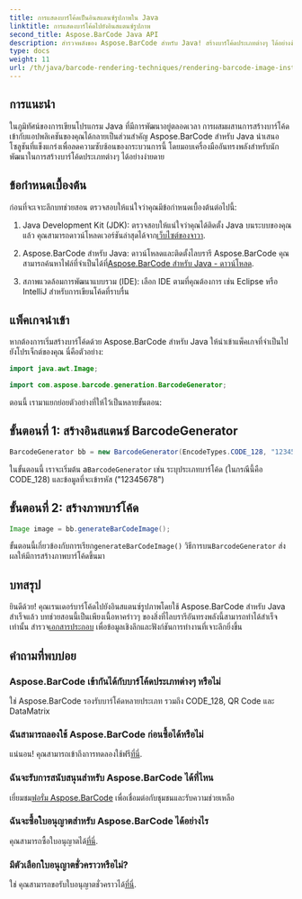 ```yaml
---
title: การแสดงบาร์โค้ดเป็นอินสแตนซ์รูปภาพใน Java
linktitle: การแสดงบาร์โค้ดไปยังอินสแตนซ์รูปภาพ
second_title: Aspose.BarCode Java API
description: สำรวจพลังของ Aspose.BarCode สำหรับ Java! สร้างบาร์โค้ดประเภทต่างๆ ได้อย่างง่ายดายโดยใช้ไลบรารีที่มีประสิทธิภาพนี้
type: docs
weight: 11
url: /th/java/barcode-rendering-techniques/rendering-barcode-image-instance/
---
```


## การแนะนำ

ในภูมิทัศน์ของการเขียนโปรแกรม Java ที่มีการพัฒนาอยู่ตลอดเวลา การผสมผสานการสร้างบาร์โค้ดเข้ากับแอปพลิเคชันของคุณได้กลายเป็นส่วนสำคัญ Aspose.BarCode สำหรับ Java นำเสนอโซลูชันที่แข็งแกร่งเพื่อลดความซับซ้อนของกระบวนการนี้ โดยมอบเครื่องมืออันทรงพลังสำหรับนักพัฒนาในการสร้างบาร์โค้ดประเภทต่างๆ ได้อย่างง่ายดาย

## ข้อกำหนดเบื้องต้น

ก่อนที่จะเจาะลึกบทช่วยสอน ตรวจสอบให้แน่ใจว่าคุณมีข้อกำหนดเบื้องต้นต่อไปนี้:

1.  Java Development Kit (JDK): ตรวจสอบให้แน่ใจว่าคุณได้ติดตั้ง Java บนระบบของคุณแล้ว คุณสามารถดาวน์โหลดเวอร์ชันล่าสุดได้จาก[เว็บไซต์ของจาวา](https://www.oracle.com/java/technologies/javase-downloads.html).

2.  Aspose.BarCode สำหรับ Java: ดาวน์โหลดและติดตั้งไลบรารี Aspose.BarCode คุณสามารถค้นหาไฟล์ที่จำเป็นได้ที่[Aspose.BarCode สำหรับ Java - ดาวน์โหลด](https://releases.aspose.com/barcode/java/).

3. สภาพแวดล้อมการพัฒนาแบบรวม (IDE): เลือก IDE ตามที่คุณต้องการ เช่น Eclipse หรือ IntelliJ สำหรับการเขียนโค้ดที่ราบรื่น

## แพ็คเกจนำเข้า

หากต้องการเริ่มสร้างบาร์โค้ดด้วย Aspose.BarCode สำหรับ Java ให้นำเข้าแพ็คเกจที่จำเป็นไปยังโปรเจ็กต์ของคุณ นี่คือตัวอย่าง:

```java
import java.awt.Image;

import com.aspose.barcode.generation.BarcodeGenerator;
```

ตอนนี้ เรามาแยกย่อยตัวอย่างที่ให้ไว้เป็นหลายขั้นตอน:

## ขั้นตอนที่ 1: สร้างอินสแตนซ์ BarcodeGenerator

```java
BarcodeGenerator bb = new BarcodeGenerator(EncodeTypes.CODE_128, "12345678");
```

 ในขั้นตอนนี้ เราจะเริ่มต้น a`BarcodeGenerator` เช่น ระบุประเภทบาร์โค้ด (ในกรณีนี้คือ CODE_128) และข้อมูลที่จะเข้ารหัส ("12345678")

## ขั้นตอนที่ 2: สร้างภาพบาร์โค้ด

```java
Image image = bb.generateBarCodeImage();
```

 ขั้นตอนนี้เกี่ยวข้องกับการเรียก`generateBarCodeImage()` วิธีการบน`BarcodeGenerator` ส่งผลให้มีการสร้างภาพบาร์โค้ดขึ้นมา

## บทสรุป

 ยินดีด้วย! คุณเรนเดอร์บาร์โค้ดไปยังอินสแตนซ์รูปภาพโดยใช้ Aspose.BarCode สำหรับ Java สำเร็จแล้ว บทช่วยสอนนี้เป็นเพียงเนื้อหาคร่าวๆ ของสิ่งที่ไลบรารีอันทรงพลังนี้สามารถทำได้สำเร็จเท่านั้น สำรวจ[เอกสารประกอบ](https://reference.aspose.com/barcode/java/) เพื่อข้อมูลเชิงลึกและฟังก์ชันการทำงานที่เจาะลึกยิ่งขึ้น

## คำถามที่พบบ่อย

### Aspose.BarCode เข้ากันได้กับบาร์โค้ดประเภทต่างๆ หรือไม่
ใช่ Aspose.BarCode รองรับบาร์โค้ดหลายประเภท รวมถึง CODE_128, QR Code และ DataMatrix

### ฉันสามารถลองใช้ Aspose.BarCode ก่อนซื้อได้หรือไม่
 แน่นอน! คุณสามารถเข้าถึงการทดลองใช้ฟรี[ที่นี่](https://releases.aspose.com/).

### ฉันจะรับการสนับสนุนสำหรับ Aspose.BarCode ได้ที่ไหน
 เยี่ยมชม[ฟอรั่ม Aspose.BarCode](https://forum.aspose.com/c/barcode/13) เพื่อเชื่อมต่อกับชุมชนและรับความช่วยเหลือ

### ฉันจะซื้อใบอนุญาตสำหรับ Aspose.BarCode ได้อย่างไร
 คุณสามารถซื้อใบอนุญาตได้[ที่นี่](https://purchase.aspose.com/buy).

### มีตัวเลือกใบอนุญาตชั่วคราวหรือไม่?
 ใช่ คุณสามารถขอรับใบอนุญาตชั่วคราวได้[ที่นี่](https://purchase.aspose.com/temporary-license/).
